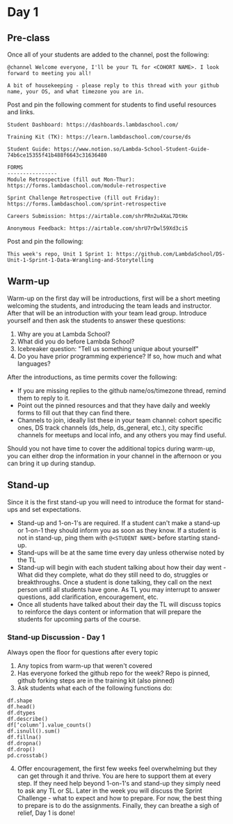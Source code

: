 # Day 1
## Pre-class
Once all of your students are added to the channel, post the following:
```
@channel Welcome everyone, I'll be your TL for <COHORT NAME>. I look forward to meeting you all!

A bit of housekeeping - please reply to this thread with your github name, your OS, and what timezone you are in.
```

Post and pin the following comment for students to find useful resources and links.
```
Student Dashboard: https://dashboards.lambdaschool.com/

Training Kit (TK): https://learn.lambdaschool.com/course/ds

Student Guide: https://www.notion.so/Lambda-School-Student-Guide-74b6ce15355f41b488f6643c31636480

FORMS
----------------
Module Retrospective (fill out Mon-Thur): https://forms.lambdaschool.com/module-retrospective

Sprint Challenge Retrospective (fill out Friday): https://forms.lambdaschool.com/sprint-retrospective

Careers Submission: https://airtable.com/shrPRn2u4XaL7DtHx

Anonymous Feedback: https://airtable.com/shrU7rDwl59Xd3ciS
```

Post and pin the following:
```
This week's repo, Unit 1 Sprint 1: https://github.com/LambdaSchool/DS-Unit-1-Sprint-1-Data-Wrangling-and-Storytelling
```

## Warm-up
Warm-up on the first day will be introductions, first will be a short meeting welcoming the students, and introducing the team leads and instructor. After that will be an introduction with your team lead group. Introduce yourself and then ask the students to answer these questions:
1. Why are you at Lambda School?
2. What did you do before Lambda School?
3. Icebreaker question: "Tell us something unique about yourself"
4. Do you have prior programming experience? If so, how much and what languages?

After the introductions, as time permits cover the following:
- If you are missing replies to the github name/os/timezone thread, remind them to reply to it.
- Point out the pinned resources and that they have daily and weekly forms to fill out that they can find there.
- Channels to join, ideally list these in your team channel: cohort specific ones, DS track channels (ds_help, ds_general, etc.), city specific channels for meetups and local info, and any others you may find useful.

Should you not have time to cover the additional topics during warm-up, you can either drop the information in your channel in the afternoon or you can bring it up during standup.

## Stand-up
Since it is the first stand-up you will need to introduce the format for stand-ups and set expectations.
- Stand-up and 1-on-1's are required. If a student can't make a stand-up or 1-on-1 they should inform you as soon as they know. If a student is not in stand-up, ping them with `@<STUDENT NAME>` before starting stand-up.
- Stand-ups will be at the same time every day unless otherwise noted by the TL
- Stand-up will begin with each student talking about how their day went - What did they complete, what do they still need to do, struggles or breakthroughs. Once a student is done talking, they call on the next person until all students have gone. As TL you may interrupt to answer questions, add clarification, encouragement, etc.
- Once all students have talked about their day the TL will discuss topics to reinforce the days content or information that will prepare the students for upcoming parts of the course.

### Stand-up Discussion - Day 1
Always open the floor for questions after every topic
1. Any topics from warm-up that weren't covered
2. Has everyone forked the github repo for the week? Repo is pinned, github forking steps are in the training kit (also pinned)
3. Ask students what each of the following functions do:
```
df.shape
df.head()
df.dtypes
df.describe()
df[‘column’].value_counts()
df.isnull().sum()
df.fillna()
df.dropna()
df.drop()
pd.crosstab()
```
4. Offer encouragement, the first few weeks feel overwhelming but they can get through it and thrive. You are here to support them at every step. If they need help beyond 1-on-1's and stand-up they simply need to ask any TL or SL. Later in the week you will discuss the Sprint Challenge - what to expect and how to prepare. For now, the best thing to prepare is to do the assignments. Finally, they can breathe a sigh of relief, Day 1 is done!